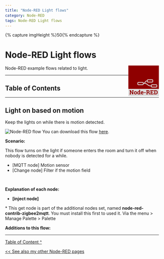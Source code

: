 ```yaml
---
title: "Node-RED Light flows"
category: Node-RED
tags: Node-RED Light flows
---
```


{% capture imgHeight %}50{% endcapture %}

# Node-RED Light flows


<img style="float: right;" src="images/node-red_logo.png" height="100px" alt="Node-RED logo">

Node-RED example flows related to light.

---

## Table of Contents

<!-- TOC -->


<!-- TOC -->

---

## Light on based on motion

Keep the lights on while there is motion detected.

![Node-RED flow](images/flows/light_on_based_on_motion.png)
You can download this flow [here](flows/light_on_based_on_motion.json).

**Scenario:**

This flow turns on the light if someone enters the room and turn it off when nobody is detected for a while.

* [MQTT node] Motion sensor
* [Change node] Filter if the motion field

<br>

**Explanation of each node:**

* **[inject node]** 

\* This get node is part of the additional nodes set, named **node-red-contrib-zigbee2mqtt**. You must install this first to used it. Via the menu > Manage Palette > Palette

**Additions to this flow:**

---
[Table of Content ^](#table-of-contents)

[<< See also my other Node-RED pages](index)

